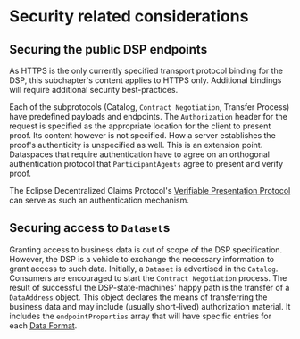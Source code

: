 # Security related considerations

## Securing the public DSP endpoints

As HTTPS is the only currently specified transport protocol binding for the DSP, this subchapter's content applies to
HTTPS only. Additional bindings will require additional security best-practices. 

Each of the subprotocols (Catalog, `Contract Negotiation`, Transfer Process) have predefined payloads and endpoints. The
`Authorization` header for the request is specified as the appropriate location for the client to present proof. Its
content however is not specified. How a server establishes the proof's authenticity is unspecified as well. This is an
extension point. Dataspaces that require authentication have to agree on an orthogonal authentication protocol that
`ParticipantAgents` agree to present and verify proof.

The Eclipse Decentralized Claims Protocol's [Verifiable Presentation Protocol](https://eclipse-dataspace-dcp.github.io/decentralized-claims-protocol/#verifiable-presentation-protocol) 
can serve as such an authentication mechanism.

## Securing access to `Dataset`s

Granting access to business data is out of scope of the DSP specification. However, the DSP is a vehicle to exchange 
the necessary information to grant access to such data. Initially, a `Dataset` is advertised in the `Catalog`. Consumers
are encouraged to start the `Contract Negotiation` process. The result of successful the DSP-state-machines' happy path 
is the transfer of a `DataAddress` object. This object declares the means of transferring the business data and may
include (usually short-lived) authorization material. It includes the `endpointProperties` array that will have specific
entries for each [Data Format](interoperability.md#data-formats). 

